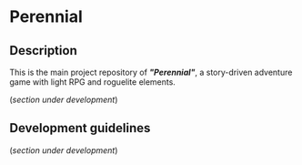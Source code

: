 # Perennial

## Description

This is the main project repository of ***"Perennial"***, a story-driven adventure game with light RPG and roguelite elements.

(*section under development*)

## Development guidelines

(*section under development*)

